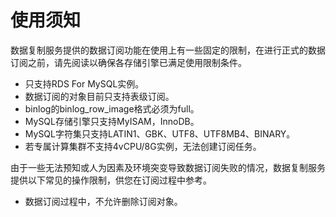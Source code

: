 # 使用须知<a name="drs_07_0003"></a>

数据复制服务提供的数据订阅功能在使用上有一些固定的限制，在进行正式的数据订阅之前，请先阅读以确保各存储引擎已满足使用限制条件。

-   只支持RDS For MySQL实例。
-   数据订阅的对象目前只支持表级订阅。
-   binlog的binlog\_row\_image格式必须为full。
-   MySQL存储引擎只支持MyISAM，InnoDB。
-   MySQL字符集只支持LATIN1、GBK、UTF8、UTF8MB4、BINARY。
-   若专属计算集群不支持4vCPU/8G实例，无法创建订阅任务。

由于一些无法预知或人为因素及环境突变导致数据订阅失败的情况，数据复制服务提供以下常见的操作限制，供您在订阅过程中参考。

-   数据订阅过程中，不允许删除订阅对象。

